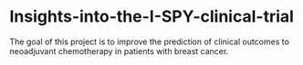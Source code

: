 # Insights-into-the-I-SPY-clinical-trial
The goal of this project is to improve the prediction of clinical outcomes to neoadjuvant chemotherapy in patients with breast cancer. 
